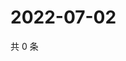# 2022-07-02

共 0 条

<!-- BEGIN WEIBO -->
<!-- 最后更新时间 Sat Jul 02 2022 06:15:25 GMT+0800 (China Standard Time) -->

<!-- END WEIBO -->
